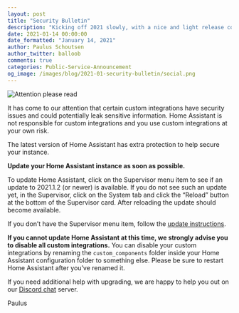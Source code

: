 ```yaml
---
layout: post
title: "Security Bulletin"
description: "Kicking off 2021 slowly, with a nice and light release containing mainly fixes and tweaks."
date: 2021-01-14 00:00:00
date_formatted: "January 14, 2021"
author: Paulus Schoutsen
author_twitter: balloob
comments: true
categories: Public-Service-Announcement
og_image: /images/blog/2021-01-security-bulletin/social.png
---
```


![Attention please read](/images/blog/2021-01-security-bulletin/social.png)

It has come to our attention that certain custom integrations have security issues and could potentially leak sensitive information. Home Assistant is not responsible for custom integrations and you use custom integrations at your own risk.

The latest version of Home Assistant has extra protection to help secure your instance.

**Update your Home Assistant instance as soon as possible.**

To update Home Assistant, click on the Supervisor menu item to see if an update to 2021.1.2 (or newer) is available. If you do not see such an update yet, in the Supervisor, click on the System tab and click the “Reload” button at the bottom of the Supervisor card. After reloading the update should become available.

If you don’t have the Supervisor menu item, follow the [update instructions](/docs/installation/updating/).

**If you cannot update Home Assistant at this time, we strongly advise you to disable all custom integrations.** You can disable your custom integrations by renaming the `custom_components` folder inside your Home Assistant configuration folder to something else. Please be sure to restart Home Assistant after you’ve renamed it.

If you need additional help with upgrading, we are happy to help you out on our [Discord chat](/join-chat/) server.

Paulus
